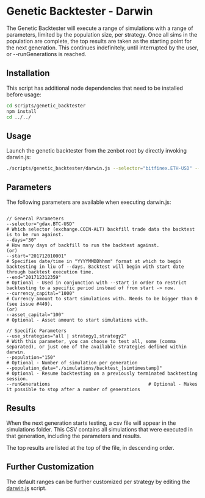 # Genetic Backtester - Darwin

The Genetic Backtester will execute a range of simulations with a range of parameters, limited by the population size, per strategy. Once all sims in the population are complete, the top results are taken as the starting point for the next generation. This continues indefinitely, until interrupted by the user, or --runGenerations is reached.

## Installation

This script has additional node dependencies that need to be installed before usage:

```bash
cd scripts/genetic_backtester
npm install
cd ../../
```

## Usage

Launch the genetic backtester from the zenbot root by directly invoking darwin.js:
```bash
./scripts/genetic_backtester/darwin.js --selector="bitfinex.ETH-USD" --days="10" --currency_capital="1000" --use_strategies="all | macd,trend_ema,etc" --population="101" --population_data="simulations/generation_data_[simtimestamp]_gen_[x].json"
```

## Parameters

The following parameters are available when executing darwin.js:
```

// General Parameters
--selector="gdax.BTC-USD"                                                               # Which selector (exchange.COIN-ALT) backfill trade data the backtest is to be run against.
--days="30"                                                                             # How many days of backfill to run the backtest against.
(or)
--start="201712010001"                                                                  # Specifies date/time in "YYYYMMDDhhmm" format at which to begin backtesting in liu of --days. Backtest will begin with start date through backtest execution time.
--end="201712312359"                                                                    # Optional - Used in conjunction with --start in order to restrict backtesting to a specific period instead of from start -> now.
--currency_capital="1000"                                                               # Currency amount to start simulations with. Needs to be bigger than 0 (see issue #449).
(or)
--asset_capital="100"                                                                   # Optional - Asset amount to start simulations with.

// Specific Parameters
--use_strategies="all | strategy1,strategy2"                                            # With this parameter, you can choose to test all, some (comma separated), or just one of the available strategies defined within darwin.
--population="150"                                                                      # Optional - Number of simulation per generation
--population_data="./simulations/backtest_[simtimestamp]"                               # Optional - Resume backtesting on a previously terminated backtesting session.
--runGenerations									# Optional - Makes it possible to stop after a number of generations
```

## Results

When the next generation starts testing, a csv file will appear in the simulations folder. This CSV contains all simulations that were executed in that generation, including the parameters and results.

The top results are listed at the top of the file, in descending order.

## Further Customization

The default ranges can be further customized per strategy by editing the [darwin.js](blob/master/scripts/genetic_backtester/darwin.js) script.
